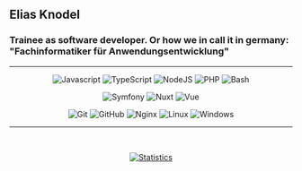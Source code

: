 ## Elias Knodel
### Trainee as software developer. Or how we in call it in germany: "Fachinformatiker für Anwendungsentwicklung"

<hr>

<div align="center">

![Javascript](https://img.shields.io/static/v1?label=&message=Javascript&color=272727&logo=javascript&logoColor=6366F1&style=for-the-badge)
![TypeScript](https://img.shields.io/static/v1?label=&message=TypeScript&color=272727&logo=typescript&logoColor=6366F1&style=for-the-badge)
![NodeJS](https://img.shields.io/static/v1?label=&message=NodeJs&color=272727&logo=node.js&logoColor=6366F1&style=for-the-badge)
![PHP](https://img.shields.io/static/v1?label=&message=PHP&color=272727&logo=php&logoColor=6366F1&style=for-the-badge)
![Bash](https://img.shields.io/static/v1?label=&message=Bash&color=272727&logo=gnu-bash&logoColor=6366F1&style=for-the-badge)

![Symfony](https://img.shields.io/static/v1?label=&message=Symfony&color=272727&logo=symfony&logoColor=6366F1&style=for-the-badge)
![Nuxt](https://img.shields.io/static/v1?label=&message=Nuxt&color=272727&logo=nuxt.js&logoColor=6366F1&style=for-the-badge)
![Vue](https://img.shields.io/static/v1?label=&message=Vue&color=272727&logo=vue.js&logoColor=6366F1&style=for-the-badge)


![Git](https://img.shields.io/static/v1?label=&message=Git&color=272727&logo=Git&logoColor=6366F1&style=for-the-badge)
![GitHub](https://img.shields.io/static/v1?label=&message=GitHub&color=272727&logo=GitHub&logoColor=6366F1&style=for-the-badge)
![Nginx](https://img.shields.io/static/v1?label=&message=Nginx&color=272727&logo=Nginx&logoColor=6366F1&style=for-the-badge)
![Linux](https://img.shields.io/static/v1?label=&message=Linux&color=272727&logo=linux&logoColor=6366F1&style=for-the-badge)
![Windows](https://img.shields.io/static/v1?label=&message=Windows&color=272727&logo=windows&logoColor=6366F1&style=for-the-badge)

<hr>
<br>

[![Statistics](https://github-readme-stats.vercel.app/api?username=elias-knodel&show_icons=true&locale=en&count_private=true&bg_color=131723&theme=dark&text_color=818CF8&title_color=6366F1&hide_border=true&icon_color=6366F1)](https://www.github.com/elias-knodel)

</div>
